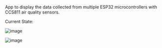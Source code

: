 App to display the data collected from multiple
ESP32 microcontrollers with CCS811 air quality sensors.

Current State:

![image](https://user-images.githubusercontent.com/51988056/178097361-4e3efe77-8fac-4eea-a662-f2d84a3a79ef.png)

![image](https://user-images.githubusercontent.com/51988056/178097384-9533d565-5ca5-4729-92f0-cf53ae3762ba.png)
